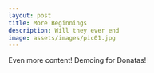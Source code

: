 ```yaml
---
layout: post
title: More Beginnings
description: Will they ever end
image: assets/images/pic01.jpg
---
```


Even more content!
Demoing for Donatas!
